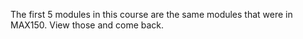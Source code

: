 The first 5 modules in this course are the same modules that were in MAX150. View those and come back.